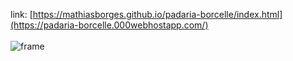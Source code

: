 link: [https://mathiasborges.github.io/padaria-borcelle/index.html](https://padaria-borcelle.000webhostapp.com/)
<br>  
![frame](https://github.com/MathiasBorges/padaria-borcelle/assets/121523510/86a55e1f-3834-4938-8fcd-44f98325946d)
